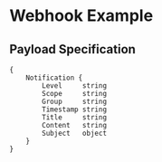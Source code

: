 # Webhook Example

## Payload Specification

```
{
    Notification {
        Level     string
		Scope     string 
		Group     string
		Timestamp string
		Title     string
		Content   string
		Subject   object
    }
}
```